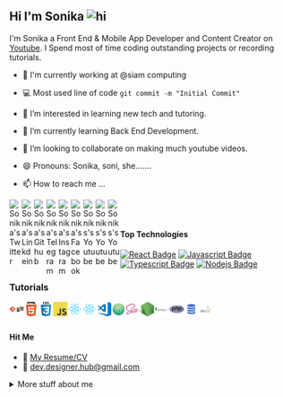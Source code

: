 ## Hi I'm Sonika <img src="https://user-images.githubusercontent.com/1303154/88677602-1635ba80-d120-11ea-84d8-d263ba5fc3c0.gif" width="28px" alt="hi">

I'm Sonika a Front End & Mobile App Developer and Content Creator on [Youtube](https://www.youtube.com/channel/UCzfVjZSoVrtPgumoCuBCvIQ). I Spend most of time coding outstanding projects or recording tutorials.


- 🔭 I'm currently working at @siam computing
- :computer: Most used line of code `git commit -m "Initial Commit"`
- 👀 I’m interested in learning new tech and tutoring.
- 🌱 I’m currently learning Back End Development.
- 💞️ I’m looking to collaborate on making much youtube videos.
- 😄 Pronouns: Sonika, soni, she.......

- 📫 How to reach me ...

<a href="https://twitter.com/sonika_02">
  <img align="left" alt="Sonika's Twitter" width="22px" src="https://cdn.jsdelivr.net/npm/simple-icons@v3/icons/twitter.svg" />
</a>
<a href="https://www.linkedin.com/in/sonika-m/">
  <img align="left" alt="Sonika's Linkdein" width="22px" src="https://cdn.jsdelivr.net/npm/simple-icons@v3/icons/linkedin.svg" />
</a>
<a href="https://github.com/sonika-dev">
  <img align="left" alt="Sonika's Github" width="22px" src="https://cdn.jsdelivr.net/npm/simple-icons@v3/icons/github.svg" />
</a>
<a href="https://t.me/">
  <img align="left" alt="Sonika's Telegram" width="22px" src="https://cdn.jsdelivr.net/npm/simple-icons@v3/icons/telegram.svg" />
</a>
<a href="https://www.instagram.com/webdev_diaries/">
  <img align="left" alt="Sonika's Instagram" width="22px" src="https://cdn.jsdelivr.net/npm/simple-icons@v3/icons/instagram.svg" />
</a>
<a href="https://www.facebook.com/sonika.madhan/">
  <img align="left" alt="Sonika's Facebook" width="22px" src="https://cdn.jsdelivr.net/npm/simple-icons@v3/icons/facebook.svg" />
</a>
<a href="https://www.youtube.com/channel/UCzfVjZSoVrtPgumoCuBCvIQ">
  <img align="left" alt="Soniks's Youtube" width="22px" src="https://cdn.jsdelivr.net/npm/simple-icons@v3/icons/youtube.svg" />
</a>
<a href="https://sonika-website.netlify.app">
  <img align="left" alt="Soniks's Youtube" width="22px" src="https://cdn.jsdelivr.net/npm/simple-icons@v3/icons/webauthn.svg" />
</a>
<a href="https://api.whatsapp.com/send?phone=919943969653&text=hello">
  <img align="left" alt="Soniks's Youtube" width="22px" src="https://cdn.jsdelivr.net/npm/simple-icons@v3/icons/whatsapp.svg" />
</a>

<br><br>

#### Top Technologies

<!-- TODO: Make technologies links takes you to repositories -->

[![React Badge](https://img.shields.io/badge/-React-61DBFB?style=for-the-badge&labelColor=black&logo=react&logoColor=61DBFB)](#) [![Javascript Badge](https://img.shields.io/badge/-Javascript-F0DB4F?style=for-the-badge&labelColor=black&logo=javascript&logoColor=F0DB4F)](#) [![Typescript Badge](https://img.shields.io/badge/-Typescript-007acc?style=for-the-badge&labelColor=black&logo=typescript&logoColor=007acc)](#) [![Nodejs Badge](https://img.shields.io/badge/-Nodejs-3C873A?style=for-the-badge&labelColor=black&logo=node.js&logoColor=3C873A)](#) 


### Tutorials

<img align="left" alt="Git" width="26px" src="https://raw.githubusercontent.com/github/explore/80688e429a7d4ef2fca1e82350fe8e3517d3494d/topics/git/git.png" />

<img align="left" alt="HTML5" width="26px" src="https://raw.githubusercontent.com/github/explore/80688e429a7d4ef2fca1e82350fe8e3517d3494d/topics/html/html.png" />

<img align="left" alt="HTML5" width="26px" src="https://raw.githubusercontent.com/github/explore/80688e429a7d4ef2fca1e82350fe8e3517d3494d/topics/css/css.png" />

<img align="left" alt="JavaScript" width="26px" src="https://raw.githubusercontent.com/github/explore/80688e429a7d4ef2fca1e82350fe8e3517d3494d/topics/javascript/javascript.png" />

<img align="left" alt="React" width="26px" src="https://raw.githubusercontent.com/github/explore/80688e429a7d4ef2fca1e82350fe8e3517d3494d/topics/react/react.png" />

<img align="left" alt="React" width="26px" src="https://raw.githubusercontent.com/github/explore/80688e429a7d4ef2fca1e82350fe8e3517d3494d/topics/react-native/react-native.png" />

<img align="left" alt="Visual Studio Code" width="26px" src="https://raw.githubusercontent.com/github/explore/80688e429a7d4ef2fca1e82350fe8e3517d3494d/topics/visual-studio-code/visual-studio-code.png" />

<img align="left" alt="Atom" width="26px" src="https://raw.githubusercontent.com/github/explore/80688e429a7d4ef2fca1e82350fe8e3517d3494d/topics/atom/atom.png" />

<img align="left" alt="Sass" width="26px" src="https://raw.githubusercontent.com/github/explore/80688e429a7d4ef2fca1e82350fe8e3517d3494d/topics/sass/sass.png" />

<img align="left" alt="Node.js" width="26px" src="https://raw.githubusercontent.com/github/explore/80688e429a7d4ef2fca1e82350fe8e3517d3494d/topics/nodejs/nodejs.png" />

<img align="left" alt="MongoDB" width="26px" src="https://raw.githubusercontent.com/github/explore/80688e429a7d4ef2fca1e82350fe8e3517d3494d/topics/mongodb/mongodb.png" />

<img align="left" alt="SQL" width="26px" src="https://raw.githubusercontent.com/github/explore/80688e429a7d4ef2fca1e82350fe8e3517d3494d/topics/php/php.png" />

<img align="left" alt="SQL" width="26px" src="https://raw.githubusercontent.com/github/explore/80688e429a7d4ef2fca1e82350fe8e3517d3494d/topics/sql/sql.png" />

<img align="left" alt="MySQL" width="26px" src="https://raw.githubusercontent.com/github/explore/80688e429a7d4ef2fca1e82350fe8e3517d3494d/topics/mysql/mysql.png" />



<br />
<br />

#### Hit Me
- :paperclip: [My Resume/CV]()
- :email: dev.designer.hub@gmail.com

<details>
<summary>
  More stuff about me
</summary>

<br >

I love sharing knowledge and putting tutorials, courses and posts together for helping other developers, 


#### Coding Stats

<!--START_SECTION:waka-->
```text
HTML          15 hrs 41 mins  ████████████████████▓░░░░   90.29 % 
CSS           1 hr 50 mins    █████████████████▓░░░░░░░    80.61 % 
JavaScript    1 hr 27 mins    ████████████████░░░░░░░░░   70.63 % 
React.JS      2 mins          ██████████████░░░░░░░░░░░   60.25 % 
React Native  2 mins          ████████████░░░░░░░░░░░░░   50.19 % 
```
<!--END_SECTION:waka-->
